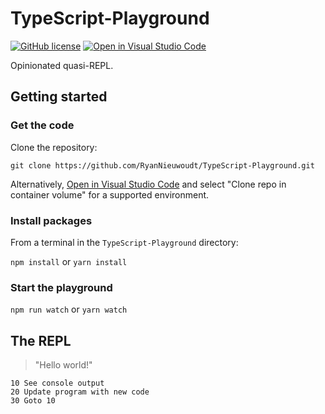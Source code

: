 # TypeScript-Playground

[![GitHub license](https://img.shields.io/github/license/RyanNieuwoudt/TypeScript-Playground)](https://github.com/RyanNieuwoudt/TypeScript-Playground/blob/main/LICENSE)
[![Open in Visual Studio Code](https://open.vscode.dev/badges/open-in-vscode.svg)](https://open.vscode.dev/RyanNieuwoudt/TypeScript-Playground)

Opinionated quasi-REPL.

## Getting started

### Get the code

Clone the repository:

```shell
git clone https://github.com/RyanNieuwoudt/TypeScript-Playground.git
```

Alternatively, [Open in Visual Studio Code](https://open.vscode.dev/RyanNieuwoudt/TypeScript-Playground) and select "Clone repo in container volume" for a supported environment.

### Install packages

From a terminal in the `TypeScript-Playground` directory:

`npm install` or `yarn install`

### Start the playground

`npm run watch` or `yarn watch`

## The REPL

> "Hello world!"

```
10 See console output
20 Update program with new code
30 Goto 10
```
